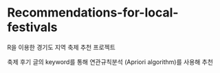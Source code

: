 # Recommendations-for-local-festivals


R을 이용한 경기도 지역 축제 추천 프로젝트 

축제 후기 글의 keyword를 통해 연관규칙분석 (Apriori algorithm)를 사용해 추천
